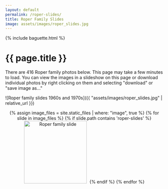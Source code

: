 ```yaml
---
layout: default
permalink: /roper-slides/
title: Roper Family Slides
image: assets/images/roper_slides.jpg
---
```


{% include baguette.html %}

<h1>{{ page.title }}</h1>

There are 416 Roper family photos below. This page may take a few minutes to load. You can view the images in a slideshow on this page or download individual photos by right clicking on them and selecting "download" or "save image as..."


![Roper family slides 1960s and 1970s]({{ "assets/images/roper_slides.jpg" | relative_url }})

<div class="gallery" style="text-align: center;">
{% assign image_files = site.static_files | where: "image", true %}
{% for slide in image_files %}
    {% if slide.path contains 'roper-slides' %}
        <a href="{{ slide.path }}"><img src="{{ slide.path }}" width="200" style="margin: 0 5px 10px 0" alt="Roper family slide"/></a>
    {% endif %}  
{% endfor %}
    <script>
        window.addEventListener('load', function() {
        baguetteBox.run('.gallery');
        });
    </script>
</div>